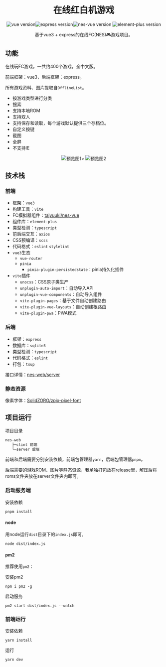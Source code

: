 <h1 align="center">在线红白机游戏</h1>

<p align="center">
<img alt="vue version" src="https://img.shields.io/github/package-json/dependency-version/taiyuuki/nes-web/vue?color=greed"><img alt="express version" src="https://img.shields.io/github/package-json/dependency-version/taiyuuki/nes-web/express"><img alt="nes-vue version" src="https://img.shields.io/github/package-json/dependency-version/taiyuuki/nes-web/nes-vue?color=red">
<img alt="element-plus version" src="https://img.shields.io/github/package-json/dependency-version/taiyuuki/nes-web/element-plus?color=lightblue">
</p>

<p align="center">
基于vue3 + express的在线FC(NES)🎮游戏项目。
</p>

## 功能

在线玩FC游戏，一共约400个游戏，全中文版。

前端框架：vue3，后端框架：express。

所有游戏资料、图片提取自`OfflineList`。

* 按游戏类型进行分类
* 搜索
* 支持本地ROM
* 支持双人
* 支持保存和读取，每个游戏默认提供三个存档位。
* 自定义按键
* 截图
* 全屏
* 不支持IE


<p align="center">
<img alt="预览图1" src="https://s2.loli.net/2023/02/11/bu34pHWCQEeLS1f.gif" />>
<img alt="预览图2" src="https://s2.loli.net/2023/02/11/gSLpd52EnMkaTuP.gif" />
</p>

## 技术栈

### 前端

* 框架：`vue3`
* 构建工具：`vite`
* FC模拟器组件：[taiyuuki/nes-vue](https://github.com/taiyuuki/nes-vue)
* 组件库：`element-plus`
* 类型检测：`typescript`
* 前后端交互：`axios`
* CSS预编译：`scss`
* 代码格式：`eslint` `stylelint`
* `vue3`生态
  * `vue-router`
  * `pinia`
    * `pinia-plugin-persistedstate`：pinia持久化插件
* `vite`插件
  * `unocss`：CSS原子类生产
  * `unplugin-auto-import`：自动导入API
  * `unplugin-vue-components`：自动导入组件
  * `vite-plugin-pages`：基于文件自动创建路由
  * `vite-plugin-vue-layouts`：自动创建根路由
  * `vite-plugin-pwa`：PWA模式

### 后端

* 框架：`express`
* 数据库：`sqlite3`
* 类型检测：`typescript`
* 代码格式：`eslint` 
* 打包：`tsup`

接口详情：[nes-web/server](https://github.com/taiyuuki/nes-web/tree/main/server)

### 静态资源

像素字体：[SolidZORO/zpix-pixel-font](https://github.com/SolidZORO/zpix-pixel-font)

## 项目运行

项目目录

```bash
nes-web
   ├─clint 前端
   └─server 后端
```

前端和后端需要分别安装依赖，前端包管理器`yarn`，后端包管理器`pnpm`。

后端需要的游戏ROM、图片等静态资源，我单独打包放在release里，解压后将roms文件夹放在server文件夹内即可。

### 启动服务端

安装依赖

```shell
pnpm install
```

#### node

用node运行`dist`目录下的`index.js`即可。

```shell
node dist/index.js
```

#### pm2

推荐使用`pm2`：

安装pm2

```shell
npm i pm2 -g
```

启动服务

```shell
pm2 start dist/index.js --watch
```

### 前端运行

安装依赖

```shell
yarn install
```

运行

```shell
yarn dev
```

